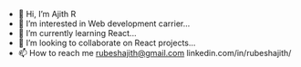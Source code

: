 - 👋 Hi, I’m Ajith R 
- 👀 I’m interested in Web development carrier...
- 🌱 I’m currently learning React...
- 💞️ I’m looking to collaborate on React projects...
- 📫 How to reach me rubeshajith@gmail.com 
linkedin.com/in/rubeshajith/

<!---
rubeshajith/rubeshajith is a ✨ special ✨ repository because its `README.md` (this file) appears on your GitHub profile.
You can click the Preview link to take a look at your changes.
--->
